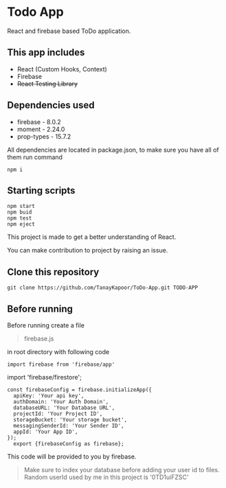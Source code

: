# Todo App
React and firebase based ToDo application.

## This app includes
 - React (Custom Hooks, Context)
 - Firebase
 - ~~React Testing Library~~
 
## Dependencies used
- firebase - 8.0.2
- moment - 2.24.0
- prop-types - 15.7.2

All dependencies are located in package.json, to make sure you have all of them run command

    npm i
   
   ## Starting scripts

    npm start 
    npm buid
    npm test
    npm eject

This project is made to get a better understanding of React.

You can make contribution to project by raising an issue.

## Clone this repository

    git clone https://github.com/TanayKapoor/ToDo-App.git TODO-APP

## Before running
Before running create a file 

> firebase.js

in root directory with following code

    import firebase from 'firebase/app'  
import 'firebase/firestore';  
  

    const firebaseConfig = firebase.initializeApp({  
      apiKey: 'Your api key',  
      authDomain: 'Your Auth Domain',  
      databaseURL: 'Your Database URL',  
      projectId: 'Your Project ID',  
      storageBucket: 'Your storage bucket',  
      messagingSenderId: 'Your Sender ID',  
      appId: 'Your App ID',  
    });  
      export {firebaseConfig as firebase};
This code will be provided to you by firebase.

> Make sure to index your database before adding your user id to files. Random userId used by me in this project is '0TD1uiFZSC'


